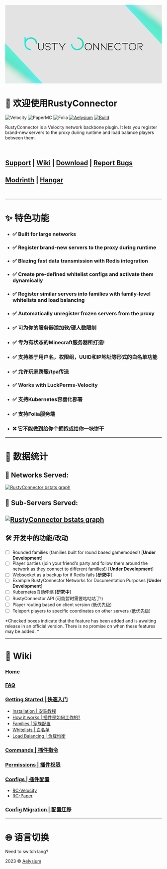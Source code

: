 ![Aelysium Wordmark Image](https://github.com/Aelysium-Group/.github/blob/main/images/rustyconnector-wordmark.png?raw=true)

# 👋 欢迎使用RustyConnector
![Velocity](https://badgen.net/badge/Velocity/3.1.1%20-%203.2.0/1197d1?icon=dockbit)
![PaperMC](https://badgen.net/badge/Paper/1.16%20-%201.20.1/F96854?icon=telegram)
![Folia](https://badgen.net/badge/Folia/Supported/E004BC?icon=maven)
[![Aelysium](https://badgen.net/badge/Discord/Aelysium/5865F2?icon=discord)](https://join.aelysium.group/)
[![Build](https://badgen.net/github/release/Aelysium-Group/rusty-connector?label=Latest%20Stable%20Release&icon=maven)](https://github.com/Aelysium-Group/rusty-connector/releases)

RustyConnector is a Velocity network backbone plugin. It lets you register brand-new servers to the proxy during runtime and load balance players between them.

<br>

## [Support](https://join.aelysium.group/)  |  [Wiki](https://github.com/Aelysium-Group/rusty-connector/wiki)  |  [Download](https://github.com/Aelysium-Group/rusty-connector/releases)  |  [Report Bugs](https://github.com/Aelysium-Group/rusty-connector/issues)

## [Modrinth](https://modrinth.com/plugin/rustyconnector) | [Hangar](https://hangar.papermc.io/nathan-i-martin/RustyConnector)

<br>

---
# ✨ 特色功能
- ### ✅ Built for large networks
- ### ✅ Register brand-new servers to the proxy during runtime
- ### ✅ Blazing fast data transmission with Redis integration
- ### ✅ Create pre-defined whitelist configs and activate them dynamically
- ### ✅ Register similar servers into families with family-level whitelists and load balancing
- ### ✅ Automatically unregister frozen servers from the proxy
- ### ✅ 可为你的服务器添加软/硬人数限制
- ### ✅ 专为有状态的Minecraft服务器所打造!
- ### ✅ 支持基于用户名，权限组，UUID和IP地址等形式的白名单功能
- ### ✅ 允许玩家跨服/tpa传送
- ### ✅ Works with LuckPerms-Velocity
- ### ✅ 支持Kubernetes容器化部署
- ### ✅ 支持Folia服务端
- ### ❌ 它不能做到给你个拥抱或给你一块饼干

---
# 🎨 数据统计


## 🌌 Networks Served:
[![RustyConnector bstats graph](https://bstats.org/signatures/velocity/RustyConnector.svg)](https://bstats.org/signatures/velocity/RustyConnector.svg)
## 🌌 Sub-Servers Served:
[![RustyConnector bstats graph](https://bstats.org/signatures/bukkit/RustyConnector.svg)](https://bstats.org/signatures/bukkit/RustyConnector.svg)
---
## 🛠 开发中的功能/改动
- [ ] Rounded families (families built for round based gamemodes!) [__Under Development__]
- [ ] Player parties (join your friend's party and follow them around the network as they connect to different families!) [__Under Development__]
- [ ] Websocket as a backup for if Redis fails [__研究中__]
- [ ] Example RustyConnector Networks for Documentation Purposes [__Under Development__]
- [ ] Kubernetes自动伸缩 [__研究中__]
- [ ] RustyConnector API (可能暂时需要咕咕咕了!)
- [ ] Player routing based on client version (低优先级)
- [ ] Teleport players to specific coordinates on other servers (低优先级)

\*Checked boxes indicate that the feature has been added and is awaiting release in an official version. There is no promise on when these features may be added.
\*

---

# 📖 Wiki
### [Home](https://github.com/Aelysium-Group/rusty-connector/wiki)
### [FAQ](https://github.com/Aelysium-Group/rusty-connector/wiki#faq)
### [Getting Started | 快速入门](https://github.com/Aelysium-Group/rusty-connector/wiki/Getting-Started-(First-Time))
  - [Installation | 安装教程](https://github.com/Aelysium-Group/rusty-connector/wiki/Getting-Started-(First-Time))
  - [How it works | 插件是如何工作的?](https://github.com/Aelysium-Group/rusty-connector/wiki/Getting-Started-(First-Time)#how-it-works)
  - [Families | 家族配置](https://github.com/Aelysium-Group/rusty-connector/wiki/Family)
  - [Whitelists | 白名单](https://github.com/Aelysium-Group/rusty-connector/wiki/Whitelist)
  - [Load Balancing | 负载均衡](https://github.com/Aelysium-Group/rusty-connector/wiki/Family#load-balancing)
### [Commands | 插件指令](https://github.com/Aelysium-Group/rusty-connector/wiki/Commands)
### [Permissions | 插件权限](https://github.com/Aelysium-Group/rusty-connector/wiki/Permissions)
### [Configs | 插件配置](https://github.com/Aelysium-Group/rusty-connector/wiki/Config-Migration)
  - [RC-Velocity](https://github.com/Aelysium-Group/rusty-connector/wiki/Config-v2#rc-velocity)
  - [RC-Paper](https://github.com/Aelysium-Group/rusty-connector/wiki/Config-v2#rc-paper)
### [Config Migration | 配置迁移](https://github.com/Aelysium-Group/rusty-connector/wiki/Config-Migration)

---
# <a id=""></a>🌐 语言切换

Need to switch lang?

2023 © [Aelysium](https://www.aelysium.group)